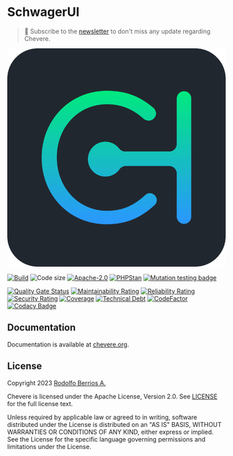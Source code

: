 # SchwagerUI

> 🔔 Subscribe to the [newsletter](https://chv.to/chevere-newsletter) to don't miss any update regarding Chevere.

![Chevere](chevere.svg)

[![Build](https://img.shields.io/github/actions/workflow/status/chevere/schwager-ui/test.yml?branch=%branch%&style=flat-square)](https://github.com/chevere/schwager-ui/actions)
![Code size](https://img.shields.io/github/languages/code-size/chevere/schwager-ui?style=flat-square)
[![Apache-2.0](https://img.shields.io/github/license/chevere/schwager-ui?style=flat-square)](LICENSE)
[![PHPStan](https://img.shields.io/badge/PHPStan-level%209-blueviolet?style=flat-square)](https://phpstan.org/)
[![Mutation testing badge](https://img.shields.io/endpoint?style=flat-square&url=https%3A%2F%2Fbadge-api.stryker-mutator.io%2Fgithub.com%2Fchevere%2Fschwager-ui%2F%branch%)](https://dashboard.stryker-mutator.io/reports/github.com/chevere/schwager-ui/%branch%)

[![Quality Gate Status](https://sonarcloud.io/api/project_badges/measure?project=chevere_schwager-ui&metric=alert_status)](https://sonarcloud.io/dashboard?id=chevere_schwager-ui)
[![Maintainability Rating](https://sonarcloud.io/api/project_badges/measure?project=chevere_schwager-ui&metric=sqale_rating)](https://sonarcloud.io/dashboard?id=chevere_schwager-ui)
[![Reliability Rating](https://sonarcloud.io/api/project_badges/measure?project=chevere_schwager-ui&metric=reliability_rating)](https://sonarcloud.io/dashboard?id=chevere_schwager-ui)
[![Security Rating](https://sonarcloud.io/api/project_badges/measure?project=chevere_schwager-ui&metric=security_rating)](https://sonarcloud.io/dashboard?id=chevere_schwager-ui)
[![Coverage](https://sonarcloud.io/api/project_badges/measure?project=chevere_schwager-ui&metric=coverage)](https://sonarcloud.io/dashboard?id=chevere_schwager-ui)
[![Technical Debt](https://sonarcloud.io/api/project_badges/measure?project=chevere_schwager-ui&metric=sqale_index)](https://sonarcloud.io/dashboard?id=chevere_schwager-ui)
[![CodeFactor](https://www.codefactor.io/repository/github/chevere/schwager-ui/badge)](https://www.codefactor.io/repository/github/chevere/schwager-ui)
[![Codacy Badge](https://app.codacy.com/project/badge/Grade/b956754f8ff04aaa9ca24a6e4cc21661)](https://www.codacy.com/gh/chevere/schwager-ui/dashboard)

## Documentation

Documentation is available at [chevere.org](https://chevere.org/).

## License

Copyright 2023 [Rodolfo Berrios A.](https://rodolfoberrios.com/)

Chevere is licensed under the Apache License, Version 2.0. See [LICENSE](LICENSE) for the full license text.

Unless required by applicable law or agreed to in writing, software distributed under the License is distributed on an "AS IS" BASIS, WITHOUT WARRANTIES OR CONDITIONS OF ANY KIND, either express or implied. See the License for the specific language governing permissions and limitations under the License.
